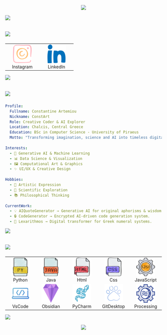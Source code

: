 <p align="center">
  <img src="https://capsule-render.vercel.app/api?type=waving&height=270&color=timeGradient&text=Hi%20there!%20I'm%20ConstArt&reversal=false&desc=A%20creative%20coder,%20blending%20AI%20and%20art%20into%20unique%20digital%20experiences.&fontSize=60&textBg=false&fontAlign=50&animation=twinkling&descSize=15&descAlignY=54&fontAlignY=39&strokeWidth=1"/>
</p>

<p>
  <img src="https://capsule-render.vercel.app/api?type=transparent&height=45&section=footer">
</p>

<h2>
  <img src="https://capsule-render.vercel.app/api?type=blur&height=45&color=gradient&text=Connect%20with%20me&reversal=false&fontSize=33&textBg=false&fontAlign=50&animation=scaleIn&fontColor=c5d1dec3&stroke=c5d1dec3" />
</h2>

<table align = "center">
  <tr>
    <td align="center" width="96">
      <a href = "https://www.instagram.com/const_art_sc/" alt = "const_art_sc | Instagram" target = "_blank"> 
      <img height="60" src="images/social/instagram.png">
      <a><br>Instagram
    </td>
    <td align="center" width="96">
      <a href = "https://www.linkedin.com/in/constantine-artemiou-727206331/" alt = "const_art_sc | LinkedIn" target = "_blank"> 
      <img height="60" src="images/social/linkedin.png">
      <a><br>LinkedIn
    </td>
  </tr>
</table>

<p>
  <img src="https://capsule-render.vercel.app/api?type=transparent&height=45&section=footer">
</p>

<h2>
  <img src="https://capsule-render.vercel.app/api?type=blur&height=45&color=gradient&text=Information&reversal=false&fontSize=33&textBg=false&fontAlign=50&animation=scaleIn&fontColor=c5d1dec3&stroke=c5d1dec3" />
</h2>

```yaml
Profile:
  Fullname: Constantine Artemiou
  Nickname: ConstArt
  Role: Creative Coder & AI Explorer
  Location: Chalcis, Central Greece
  Education: BSc in Computer Science - University of Piraeus
  Motto: "Transforming imagination, science and AI into timeless digital creations."

Interests:
  - 🤖 Generative AI & Machine Learning
  - 📊 Data Science & Visualization
  - 🖼️ Computational Art & Graphics
  - ✨ UI/UX & Creative Design

Hobbies:
  - 🎨 Artistic Expression
  - 🔭 Scientific Exploration
  - 📚 Philosophical Thinking

CurrentWork:
  - 💡 AIQuoteGenerator → Generative AI for original aphorisms & wisdom.
  - 🔒 CodeGenerator → Encrypted AI-driven code generation system.
  - 📜 Lexarithmos → Digital transformer for Greek numeral systems.
```

<p>
  <img src="https://capsule-render.vercel.app/api?type=transparent&height=45&section=footer">
</p>

<h2>
  <img src="https://capsule-render.vercel.app/api?type=blur&height=45&color=gradient&text=Technical%20skills&reversal=false&fontSize=33&textBg=false&fontAlign=50&animation=scaleIn&fontColor=c5d1dec3&stroke=c5d1dec3" />
</h2>

<table align = "center">
  <tr>
    <td align="center" width="96">
      <img src="images/skills/languages/python.png" alt="Python" width="60" height="60" />
      <br>Python
    </td>
    <td align="center" width="96">
      <img src="images/skills/languages/java.png" alt="Java" width="60" height="60" />
      <br>Java
    </td>
    <td align="center" width="96">
      <img src="images/skills/languages/html.png" alt="Html" width="60" height="60" />
      <br>Html
    </td>
    <td align="center" width="96">
      <img src="images/skills/languages/css.png" alt="Css" width="60" height="60" />
      <br>Css
    </td>
    <td align="center" width="96">
      <img src="images/skills/languages/javascript.png" alt="Javascript" width="60" height="60" />
      <br>JavaScript
    </td>
  </tr>
  <tr>
    <td align="center" width="96">
      <img src="images/skills/environments/vscode.png" alt="VsCode" width="60" height="60" />
      <br>VsCode
    </td>
    <td align="center" width="96">
      <img src="images/skills/environments/obsidian.png" alt="Obsidian" width="60" height="60" />
      <br>Obsidian
    </td>
    <td align="center" width="96">
      <img src="images/skills/environments/pycharm.png" alt="PyCharm" width="60" height="60" />
      <br>PyCharm
    </td>
    <td align="center" width="96">
      <img src="images/skills/environments/gitdesktop.png" alt="GDesktop" width="60" height="60" />
      <br>GitDesktop
    </td>
    <td align="center" width="96">
      <img src="images/skills/environments/processing.png" alt="Processing" width="60" height="60" />
      <br>Processing
    </td>
  </tr>
</table>

<p>
  <img src="https://capsule-render.vercel.app/api?type=transparent&height=30&section=footer">
</p>

<p align="center">
  <img src="https://capsule-render.vercel.app/api?type=waving&height=148&color=timeGradient&section=footer&reversal=true" />
</p>
